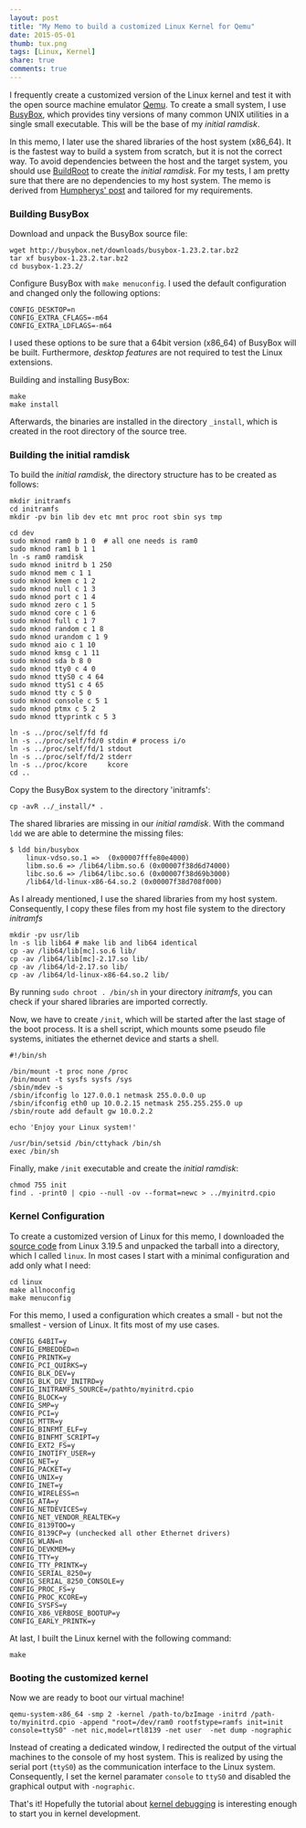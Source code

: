```yaml
---
layout: post
title: "My Memo to build a customized Linux Kernel for Qemu"
date: 2015-05-01
thumb: tux.png
tags: [Linux, Kernel]
share: true
comments: true
---
```


I frequently create a customized version of the Linux kernel and test it with the open source machine emulator [Qemu](http://www.qemu.org).
To create a small system, I use [BusyBox](http://www.busybox.net), which provides tiny versions of many common UNIX utilities in a single small executable.
This will be the base of my *initial ramdisk*.

In this memo, I later use the shared libraries of the host system (x86_64).
It is the fastest way to build a system from scratch, but it is not the correct way.
To avoid dependencies between the host and the target system, you should use [BuildRoot](http://buildroot.org) to create the *initial ramdisk*.
For my tests, I am pretty sure that there are no dependencies to my host system.
The memo is derived from [Humpherys' post](http://mgalgs.github.io/2012/03/23/how-to-build-a-custom-linux-kernel-for-qemu.html) and tailored for my requirements.

### Building BusyBox

Download and unpack the BusyBox source file:

	wget http://busybox.net/downloads/busybox-1.23.2.tar.bz2
	tar xf busybox-1.23.2.tar.bz2
	cd busybox-1.23.2/
	
Configure BusyBox with `make menuconfig`.
I used the default configuration and changed only the following options:

	CONFIG_DESKTOP=n
	CONFIG_EXTRA_CFLAGS=-m64
	CONFIG_EXTRA_LDFLAGS=-m64
	
I used these options to be sure that a 64bit version (x86_64) of BusyBox will be built.
Furthermore, *desktop features* are not required to test the Linux extensions.

Building and installing BusyBox:

	make
	make install

Afterwards, the binaries are installed in the directory `_install`, which is created in the root directory of the source tree.

### Building the initial ramdisk

To build the *initial ramdisk*, the directory structure has to be created as follows:

	mkdir initramfs
	cd initramfs
	mkdir -pv bin lib dev etc mnt proc root sbin sys tmp
	
	cd dev
	sudo mknod ram0 b 1 0  # all one needs is ram0
	sudo mknod ram1 b 1 1
	ln -s ram0 ramdisk
	sudo mknod initrd b 1 250
	sudo mknod mem c 1 1
	sudo mknod kmem c 1 2
	sudo mknod null c 1 3
	sudo mknod port c 1 4
	sudo mknod zero c 1 5
	sudo mknod core c 1 6
	sudo mknod full c 1 7
	sudo mknod random c 1 8
	sudo mknod urandom c 1 9
	sudo mknod aio c 1 10
	sudo mknod kmsg c 1 11
	sudo mknod sda b 8 0
	sudo mknod tty0 c 4 0
	sudo mknod ttyS0 c 4 64
	sudo mknod ttyS1 c 4 65
	sudo mknod tty c 5 0
	sudo mknod console c 5 1
	sudo mknod ptmx c 5 2
	sudo mknod ttyprintk c 5 3
	
	ln -s ../proc/self/fd fd
	ln -s ../proc/self/fd/0 stdin # process i/o
	ln -s ../proc/self/fd/1 stdout
	ln -s ../proc/self/fd/2 stderr
	ln -s ../proc/kcore     kcore
	cd ..
	
Copy the BusyBox system to the directory 'initramfs':

	cp -avR ../_install/* .
	
The shared libraries are missing in our *initial ramdisk*.
With the command `ldd` we are able to determine the missing files:

	$ ldd bin/busybox 
		linux-vdso.so.1 =>  (0x00007fffe80e4000)
		libm.so.6 => /lib64/libm.so.6 (0x00007f38d6d74000)
		libc.so.6 => /lib64/libc.so.6 (0x00007f38d69b3000)
		/lib64/ld-linux-x86-64.so.2 (0x00007f38d708f000)
		
As I already mentioned, I use the shared libraries from my host system.
Consequently, I copy these files from my host file system to the directory *initramfs*

	mkdir -pv usr/lib
	ln -s lib lib64 # make lib and lib64 identical
	cp -av /lib64/lib[mc].so.6 lib/
	cp -av /lib64/lib[mc]-2.17.so lib/
	cp -av /lib64/ld-2.17.so lib/
	cp -av /lib64/ld-linux-x86-64.so.2 lib/
	
By running `sudo chroot . /bin/sh` in your directory *initramfs*, you can check if your shared libraries are imported correctly.

Now, we have to create `/init`, which will be started after the last stage of the boot process.
It is a shell script, which mounts some pseudo file systems, initiates the ethernet device and starts a shell.

	#!/bin/sh
	
	/bin/mount -t proc none /proc
	/bin/mount -t sysfs sysfs /sys
	/sbin/mdev -s
	/sbin/ifconfig lo 127.0.0.1 netmask 255.0.0.0 up
	/sbin/ifconfig eth0 up 10.0.2.15 netmask 255.255.255.0 up
	/sbin/route add default gw 10.0.2.2

	echo 'Enjoy your Linux system!'
	
	/usr/bin/setsid /bin/cttyhack /bin/sh
	exec /bin/sh

Finally, make `/init` executable and create the *initial ramdisk*:

	chmod 755 init
	find . -print0 | cpio --null -ov --format=newc > ../myinitrd.cpio
	
### Kernel Configuration

To create a customized version of Linux for this memo, I downloaded the [source code](https://www.kernel.org) from Linux 3.19.5 and unpacked the tarball into a directory, which I called `linux`.
In most cases I start with a minimal configuration and add only what I need:

	cd linux
	make allnoconfig
	make menuconfig
	
For this memo, I used a configuration which creates a small - but not the smallest - version of Linux.
It fits most of my use cases.

	CONFIG_64BIT=y
	CONFIG_EMBEDDED=n
	CONFIG_PRINTK=y
	CONFIG_PCI_QUIRKS=y
	CONFIG_BLK_DEV=y	
	CONFIG_BLK_DEV_INITRD=y
	CONFIG_INITRAMFS_SOURCE=/pathto/myinitrd.cpio
	CONFIG_BLOCK=y
	CONFIG_SMP=y
	CONFIG_PCI=y
	CONFIG_MTTR=y
	CONFIG_BINFMT_ELF=y
	CONFIG_BINFMT_SCRIPT=y
	CONFIG_EXT2_FS=y
	CONFIG_INOTIFY_USER=y
	CONFIG_NET=y
	CONFIG_PACKET=y
	CONFIG_UNIX=y
	CONFIG_INET=y
	CONFIG_WIRELESS=n
	CONFIG_ATA=y
	CONFIG_NETDEVICES=y
	CONFIG_NET_VENDOR_REALTEK=y
	CONFIG_8139TOO=y
	CONFIG_8139CP=y (unchecked all other Ethernet drivers)
	CONFIG_WLAN=n
	CONFIG_DEVKMEM=y
	CONFIG_TTY=y
	CONFIG_TTY_PRINTK=y
	CONFIG_SERIAL_8250=y
	CONFIG_SERIAL_8250_CONSOLE=y
	CONFIG_PROC_FS=y
	CONFIG_PROC_KCORE=y
	CONFIG_SYSFS=y
	CONFIG_X86_VERBOSE_BOOTUP=y
	CONFIG_EARLY_PRINTK=y
	
At last, I built the Linux kernel with the following command:

	make
	
### Booting the customized kernel

Now we are ready to boot our virtual machine!

	qemu-system-x86_64 -smp 2 -kernel /path-to/bzImage -initrd /path-to/myinitrd.cpio -append "root=/dev/ram0 rootfstype=ramfs init=init console=ttyS0" -net nic,model=rtl8139 -net user  -net dump -nographic

Instead of creating a dedicated window, I redirected the output of the virtual machines to the console of my host system.
This is realized by using the serial port (`ttyS0`) as the communication interface to the Linux system.
Consequently, I set the kernel paramater `console` to `ttyS0` and disabled the graphical output with `-nographic`.

That's it! Hopefully the tutorial about [kernel debugging](https://techblog.lankes.org/tutorials/kernel-debugging-with-qemu/) is interesting enough to start you in kernel development.
